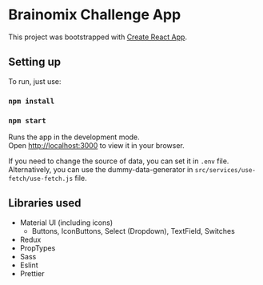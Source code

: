 # Brainomix Challenge App

This project was bootstrapped with [Create React App](https://github.com/facebook/create-react-app).

## Setting up

To run, just use:

### `npm install`
### `npm start`

Runs the app in the development mode.\
Open [http://localhost:3000](http://localhost:3000) to view it in your browser.

If you need to change the source of data, you can set it in `.env` file.\
Alternatively, you can use the dummy-data-generator in `src/services/use-fetch/use-fetch.js` file.

## Libraries used
* Material UI (including icons)
  * Buttons, IconButtons, Select (Dropdown), TextField, Switches
* Redux
* PropTypes
* Sass
* Eslint
* Prettier